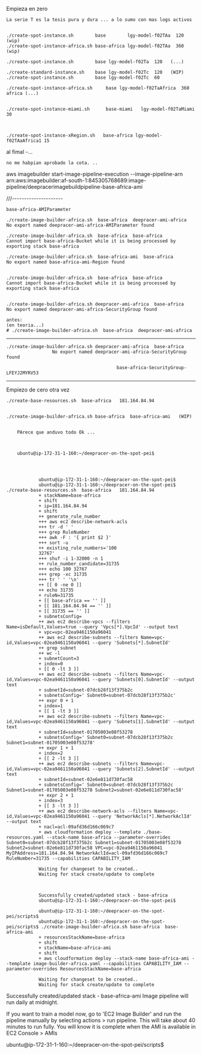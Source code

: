 Empieza en zero

    La serie T es la tesis pura y dura ... a lo sumo con mas logs activos


    ./create-spot-instance.sh        base        lgy-model-f02TAa  120     (wip)
    ./create-spot-instance-africa.sh base-africa lgy-model-f02TAa  360     (wip)

    ./create-spot-instance.sh        base lgy-model-f02Ta  120   (...)
    
    ./create-standard-instance.sh    base lgy-model-f02Tc  120   (WIP)  
    ./create-spot-instance.sh        base lgy-model-f02Tc  60

    ./create-spot-instance-africa.sh     base lgy-model-f02TaAfrica  360  africa (...)


    ./create-spot-instance-miami.sh      base-miami   lgy-model-f02TaMiami  30



    ./create-spot-instance-xRegion.sh   base-africa lgy-model-f02TAaAfrica1 15


al fimal -...

    no me habpian aprobado la cota. ..


   aws imagebuilder start-image-pipeline-execution  --image-pipeline-arn arn:aws:imagebuilder:af-south-1:845305768689:image-pipeline/deepracerimagebuildpipeline-base-africa-ami


///---------------------

    base-africa-AMIParameter

    ./create-image-builder-africa.sh  base-africa  deepracer-ami-africa
    No export named deepracer-ami-africa-AMIParameter found

    ./create-image-builder-africa.sh  base-africa  base-africa
    Cannot import base-africa-Bucket while it is being processed by exporting stack base-africa

    ./create-image-builder-africa.sh  base-africa-ami  base-africa
    No export named base-africa-ami-Region found


    ./create-image-builder-africa.sh  base-africa  base-africa
    Cannot import base-africa-Bucket while it is being processed by exporting stack base-africa


    ./create-image-builder-africa.sh deepracer-ami-africa  base-africa
    No export named deepracer-ami-africa-SecurityGroup found

    antes:
    (en teoria...)
    # ./create-image-builder-africa.sh  base-africa  deepracer-ami-africa 

***********************


    ./create-image-builder-africa.sh deepracer-ami-africa  base-africa
                     No export named deepracer-ami-africa-SecurityGroup found
    
                                             base-africa-SecurityGroup-LFEYJ2MYRV53 


***********************    
Empiezo de cero otra vez

    ./create-base-resources.sh  base-africa   181.164.84.94


    ./create-image-builder-africa.sh base-africa  base-africa-ami   (WIP)


        PArece que anduvo todo Ok ... 



        ubuntu@ip-172-31-1-160:~/deepracer-on-the-spot-pei$




                ubuntu@ip-172-31-1-160:~/deepracer-on-the-spot-pei$
                ubuntu@ip-172-31-1-160:~/deepracer-on-the-spot-pei$ ./create-base-resources.sh  base-africa   181.164.84.94
                + stackName=base-africa
                + shift
                + ip=181.164.84.94
                + shift
                ++ generate_rule_number
                +++ aws ec2 describe-network-acls
                +++ tr -d ' '
                +++ grep RuleNumber
                +++ awk -F : '{ print $2 }'
                +++ sort -u
                ++ existing_rule_numbers='100
                32767'
                +++ shuf -i 1-32000 -n 1
                ++ rule_number_candidate=31735
                +++ echo 100 32767
                +++ grep -xc 31735
                +++ tr ' ' '\n'
                ++ [[ 0 -ne 0 ]]
                ++ echo 31735
                + ruleN=31735
                + [[ base-africa == '' ]]
                + [[ 181.164.84.94 == '' ]]
                + [[ 31735 == '' ]]
                + subnetsConfig=
                ++ aws ec2 describe-vpcs --filters Name=isDefault,Values=true --query 'Vpcs[*].VpcId' --output text
                + vpc=vpc-02ea9461150a96041
                ++ aws ec2 describe-subnets --filters Name=vpc-id,Values=vpc-02ea9461150a96041 --query 'Subnets[*].SubnetId'
                ++ grep subnet
                ++ wc -l
                + subnetCount=3
                + index=0
                + [[ 0 -lt 3 ]]
                ++ aws ec2 describe-subnets --filters Name=vpc-id,Values=vpc-02ea9461150a96041 --query 'Subnets[0].SubnetId' --output text
                + subnetId=subnet-07dcb28f13f375b2c
                + subnetsConfig=' Subnet0=subnet-07dcb28f13f375b2c'
                ++ expr 0 + 1
                + index=1
                + [[ 1 -lt 3 ]]
                ++ aws ec2 describe-subnets --filters Name=vpc-id,Values=vpc-02ea9461150a96041 --query 'Subnets[1].SubnetId' --output text
                + subnetId=subnet-01705003e08f53278
                + subnetsConfig=' Subnet0=subnet-07dcb28f13f375b2c Subnet1=subnet-01705003e08f53278'
                ++ expr 1 + 1
                + index=2
                + [[ 2 -lt 3 ]]
                ++ aws ec2 describe-subnets --filters Name=vpc-id,Values=vpc-02ea9461150a96041 --query 'Subnets[2].SubnetId' --output text
                + subnetId=subnet-02e6e811d730fac58
                + subnetsConfig=' Subnet0=subnet-07dcb28f13f375b2c Subnet1=subnet-01705003e08f53278 Subnet2=subnet-02e6e811d730fac58'
                ++ expr 2 + 1
                + index=3
                + [[ 3 -lt 3 ]]
                ++ aws ec2 describe-network-acls --filters Name=vpc-id,Values=vpc-02ea9461150a96041 --query 'NetworkAcls[*].NetworkAclId' --output text
                + nacl=acl-09afd36d166c069c7
                + aws cloudformation deploy --template ./base-resources.yaml --stack-name base-africa --parameter-overrides Subnet0=subnet-07dcb28f13f375b2c Subnet1=subnet-01705003e08f53278 Subnet2=subnet-02e6e811d730fac58 VPC=vpc-02ea9461150a96041 MyIPAddress=181.164.84.94 NetworkAclId=acl-09afd36d166c069c7 RuleNumber=31735 --capabilities CAPABILITY_IAM

                Waiting for changeset to be created..
                Waiting for stack create/update to complete



                Successfully created/updated stack - base-africa
                ubuntu@ip-172-31-1-160:~/deepracer-on-the-spot-pei$

                ubuntu@ip-172-31-1-160:~/deepracer-on-the-spot-pei/scripts$
                ubuntu@ip-172-31-1-160:~/deepracer-on-the-spot-pei/scripts$ ./create-image-builder-africa.sh base-africa  base-africa-ami
                + resourcesStackName=base-africa
                + shift
                + stackName=base-africa-ami
                + shift
                + aws cloudformation deploy --stack-name base-africa-ami --template image-builder-africa.yaml --capabilities CAPABILITY_IAM --parameter-overrides ResourcesStackName=base-africa

                Waiting for changeset to be created..
                Waiting for stack create/update to complete



Successfully created/updated stack - base-africa-ami
Image pipeline will run daily at midnight.

If you want to train a model now, go to 'EC2 Image Builder' and
run the pipeline manually by selecting actions > run pipeline.
This will take about 40 minutes to run fully.
You will know it is complete when the AMI is available in EC2 Console > AMIs

ubuntu@ip-172-31-1-160:~/deepracer-on-the-spot-pei/scripts$


